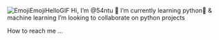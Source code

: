  ![EmojiEmojiHelloGIF](https://user-images.githubusercontent.com/101068062/196023939-0ad120fb-5ed4-4859-934a-d137c44676e6.gif)
 Hi, I’m @54ntu
 🏫 I’m currently learning python🐍 & machine learning
  I’m looking to collaborate on python projects
  
  
 How to reach me ...

<!---
54ntu/54ntu is a ✨ special ✨ repository because its `README.md` (this file) appears on your GitHub profile.
You can click the Preview link to take a look at your changes.
--->
